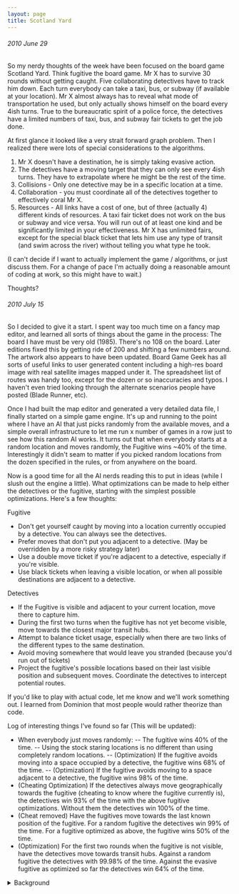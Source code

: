 ```yaml
---
layout: page
title: Scotland Yard
---
```

###### 2010 June 29<br>
 So my nerdy thoughts of the week have been focused on the board game Scotland Yard.  Think fugitive the board game.  Mr X has to survive 30 rounds without getting caught.  Five collaborating detectives have to track him down.  Each turn everybody can take a taxi, bus, or subway (if available at your location).  Mr X almost always has to reveal what mode of transportation he used, but only actually shows himself on the board every 4ish turns.  True to the bureaucratic spirit of a police force, the detectives have a limited numbers of taxi, bus, and subway fair tickets to get the job done.

At first glance it looked like a very strait forward graph problem.  Then I realized there were lots of special considerations to the algorithms.
1. Mr X doesn't have a destination, he is simply taking evasive action.
2. The detectives have a moving target that they can only see every 4ish turns.  They have to extrapolate where he might be the rest of the time.
3. Collisions - Only one detective may be in a specific location at a time.
4. Collaboration - you must coordinate all of the detectives together to effectively coral Mr X.
5. Resources - All links have a cost of one, but of three (actually 4) different kinds of resources.  A taxi fair ticket does not work on the bus or subway and vice versa.  You will run out of at least one kind and be significantly limited in your effectiveness.  Mr X has unlimited fairs, except for the special black ticket that lets him use any type of transit (and swim across the river) without telling you what type he took.

(I can't decide if I want to actually implement the game / algorithms, or just discuss them.  For a change of pace I'm actually doing a reasonable amount of coding at work, so this might have to wait.)

Thoughts?

###### 2010 July 15<br>
So I decided to give it a start.  I spent way too much time on a fancy map editor, and learned all sorts of things about the game in the process:
The board I have must be very old (1985).  There's no 108 on the board.  Later editions fixed this by getting ride of 200 and shifting a few numbers around.  The artwork also appears to have been updated.
Board Game Geek has all sorts of useful links to user generated content including a high-res board image with real satellite images mapped under it.  The spreadsheet list of routes was handy too, except for the dozen or so inaccuracies and typos.  I haven't even tried looking through the alternate scenarios people have posted (Blade Runner, etc).

Once I had built the map editor and generated a very detailed data file, I finally started on a simple game engine.  It's up and running to the point where I have an AI that just picks randomly from the available moves, and a simple overall infrastructure to let me run x number of games in a row just to see how this random AI works.  It turns out that when everybody starts at a random location and moves randomly, the Fugitive wins ~40% of the time.  Interestingly it didn't seam to matter if you picked random locations from the dozen specified in the rules, or from anywhere on the board.

Now is a good time for all the AI nerds reading this to put in ideas (while I slush out the engine a little).  What optimizations can be made to help either the detectives or the fugitive, starting with the simplest possible optimizations.  Here's a few thoughts:

Fugitive
- Don't get yourself caught by moving into a location currently occupied by a detective.  You can always see the detectives.
- Prefer moves that don't put you adjacent to a detective.  (May be overridden by a more risky strategy later)
- Use a double move ticket if you're adjacent to a detective, especially if you're visible.
- Use black tickets when leaving a visible location, or when all possible destinations are adjacent to a detective.

Detectives
- If the Fugitive is visible and adjacent to your current location, move there to capture him.
- During the first two turns when the fugitive has not yet become visible, move towards the closest major transit hubs.
- Attempt to balance ticket usage, especially when there are two links of the different types to the same destination.
- Avoid moving somewhere that would leave you stranded (because you'd run out of tickets)
- Project the fugitive's possible locations based on their last visible position and subsequent moves.  Coordinate the detectives to intercept potential routes.

If you'd like to play with actual code, let me know and we'll work something out.  I learned from Dominion that most people would rather theorize than code.

Log of interesting things I've found so far (This will be updated):
- When everybody just moves randomly:
-- The fugitive wins 40% of the time.
-- Using the stock staring locations is no different than using completely random locations.
-- (Optimization) If the fugitive avoids moving into a space occupied by a detective, the fugitive wins 68% of the time.
-- (Optimization) If the fugitive avoids moving to a space adjacent to a detective, the fugitive wins 98% of the time.
- (Cheating Optimization) If the detectives always move geographically towards the fugitive (cheating to know where the fugitive currently is), the detectives win 93% of the time with the above fugitive optimizations.  Without them the detectives win 100% of the time.
- (Cheat removed) Have the fugitives move towards the last known position of the fugitive.  For a random fugitive the detectives win 99% of the time.  For a fugitive optimized as above, the fugitive wins 50% of the time.
- (Optimization) For the first two rounds when the fugitive is not visible, have the detectives move towards transit hubs.  Against a random fugitive the detectives with 99.98% of the time. Against the evasive fugitive as optimized so far the detectives win 64% of the time.

<details>
  <summary>Background</summary>
Comments:<br>
Z: I find that, when playing the best players I can find, I (nearly) always win as the coppers and (nearly) always lose as Mr. X. I *suspect* that the game is solvable, and it's been on my "todo someday" list for a number of years. I'd be interested in knocking heads together and trying to solve it, if you're game for it!<br>
C: Sounds awesome. If I'm actually going to end up coding this, I was going to start with a map maker, a basic game engine, and then a simple random play algorithm. I bet this is one of those games that random won't be very good at, so it will be easy to actually see improvements.<br>
RG: I remember seeing a drastically simplified version of this game in a puzzle book when I was a kid. The solution wouldn't be applicable though, due to the map and rules.<br>
Z:<br>
Have you considered using a simple alpha-beta pruning tree, using "possible movements of fugitive" as an evaluation metric to minmax? There is a *huge* multipliciy of moves for each "detectives" turn (I just consider the detectives to have one large "supermove"). I think, in general, an evaluation function that minimizes the number of potential moves the fugitive has is a good start.

I've never lost a game (as either side, though I expect this is mostly because I haven't played against good detectives), and here is what I, personally, use as my detectives strategy, which is in three stages:

Stage 1 - Become Ready For Movement: For the first few moves, ensure that you'll be at (preferred) or able to move to an underground square when Mr. X reveals himself.

Stage 2 - Create A Perimeter: Once he's revealed himself, move the detectives toward him, but maintain distance and control of the underground nodes (make sure that it's not possible for the fugitive to move onto an underground square -- this requires tracking every possible location he could be). This creates a large-diameter "net" for him, and prevents him from causing you to have to repeat this stage...

Stage 3 - Tighten the net: Once he's revealed himself for the third time, your detectives have likely gotten nowhere near their resource limitations, and the fugitive is somewhere between the five of them. Whittle down his possible locations, until you're certain where he is, and nab him. This usually means blocking off bus routes, so you're certain he's using taxis.


So, I'm essentially playing a different game than most people. I'm actually treating it as a game of reducing the number possible nodes Mr. X could be on to zero. So, I implement it (in my head) as a simple pruning tree, where I treat the collection of possible fugitive locations as his "actual" location. This removes the "chance" aspect from the game, by and large.

To implement it in a standard alpha-beta tree, the "board state" would have to include the detective's locations, the fugitive's location, *and* the collection of nodes that the fugitive could be at, as known by the detectives (this is also important to consider as the fugitive, so he doesn't give away information he doesn't have to, by doing something like taking a bus when he could take a taxi for the same route or vice versa). Then, the fugitive is attempting to max the cardinality of the "possible movements from possible locations" metric, and the detectives are trying to minimize it, and it's pluggable into whatever game decision engine you like, be it a neural net, or an alpha beta tree, or whatever.

Random thought - Go players are amazingly good at this game, I've found. Might want to look into that for ideas. There are actually a lot of similarities, given the "surround and close in" nature of battles in Go.

C: I was thinking much along these lines, but I'm not sure on the specifics of how to coordinate 5 detectives in such a maneuver. I think this coordination is one of the more interesting problems for both AI and real players.<br>
R: When using the defined set of starting locations, do you have the detectives work out what spots Mr. X could possibly be in?<br>
Z: If you're asking me, no, I don't bother. It rapidly becomes "the whole board" after the first couple turns. I treat that as "unknown" and head for the underground stations.<br>

Orriginally posted at:<br>
https://tracher.livejournal.com/115112.html<br>
https://tracher.livejournal.com/115689.html<br>
</details>
